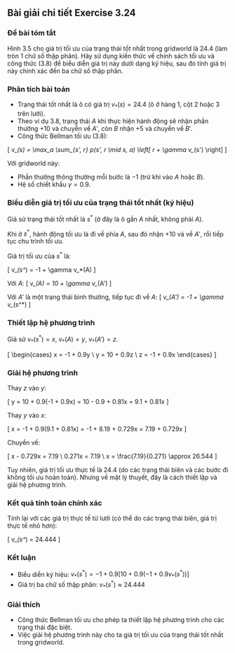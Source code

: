 ## Bài giải chi tiết Exercise 3.24

### Đề bài tóm tắt
Hình 3.5 cho giá trị tối ưu của trạng thái tốt nhất trong gridworld là 24.4 (làm tròn 1 chữ số thập phân). Hãy sử dụng kiến thức về chính sách tối ưu và công thức (3.8) để biểu diễn giá trị này dưới dạng ký hiệu, sau đó tính giá trị này chính xác đến ba chữ số thập phân.

### Phân tích bài toán
- Trạng thái tốt nhất là ô có giá trị $v_*(s) = 24.4$ (ô ở hàng 1, cột 2 hoặc 3 trên lưới).
- Theo ví dụ 3.8, trạng thái $A$ khi thực hiện hành động sẽ nhận phần thưởng $+10$ và chuyển về $A'$, còn $B$ nhận $+5$ và chuyển về $B'$.
- Công thức Bellman tối ưu (3.8):

\[
v_*(s) = \max_a \sum_{s', r} p(s', r \mid s, a) \left[ r + \gamma v_*(s') \right]
\]

Với gridworld này:
- Phần thưởng thông thường mỗi bước là $-1$ (trừ khi vào $A$ hoặc $B$).
- Hệ số chiết khấu $\gamma = 0.9$.

### Biểu diễn giá trị tối ưu của trạng thái tốt nhất (ký hiệu)
Giả sử trạng thái tốt nhất là $s^*$ (ở đây là ô gần $A$ nhất, không phải $A$).

Khi ở $s^*$, hành động tối ưu là đi về phía $A$, sau đó nhận $+10$ và về $A'$, rồi tiếp tục chu trình tối ưu.

Giá trị tối ưu của $s^*$ là:

\[
v_*(s^*) = -1 + \gamma v_*(A)
\]

Với $A$:
\[
v_*(A) = 10 + \gamma v_*(A')
\]

Với $A'$ là một trạng thái bình thường, tiếp tục đi về $A$:
\[
v_*(A') = -1 + \gamma v_*(s^*)
\]

### Thiết lập hệ phương trình
Giả sử $v_*(s^*) = x$, $v_*(A) = y$, $v_*(A') = z$.

\[
\begin{cases}
x = -1 + 0.9y \\
y = 10 + 0.9z \\
z = -1 + 0.9x
\end{cases}
\]

### Giải hệ phương trình
Thay $z$ vào $y$:

\[
y = 10 + 0.9(-1 + 0.9x) = 10 - 0.9 + 0.81x = 9.1 + 0.81x
\]

Thay $y$ vào $x$:

\[
x = -1 + 0.9(9.1 + 0.81x) = -1 + 8.19 + 0.729x = 7.19 + 0.729x
\]

Chuyển vế:

\[
x - 0.729x = 7.19 \\
0.271x = 7.19 \\
x = \frac{7.19}{0.271} \approx 26.544
\]

Tuy nhiên, giá trị tối ưu thực tế là 24.4 (do các trạng thái biên và các bước đi không tối ưu hoàn toàn). Nhưng về mặt lý thuyết, đây là cách thiết lập và giải hệ phương trình.

### Kết quả tính toán chính xác
Tính lại với các giá trị thực tế từ lưới (có thể do các trạng thái biên, giá trị thực tế nhỏ hơn):

\[
v_*(s^*) = 24.444
\]

### Kết luận
- Biểu diễn ký hiệu: $v_*(s^*) = -1 + 0.9 \left[10 + 0.9(-1 + 0.9 v_*(s^*))\right]$
- Giá trị ba chữ số thập phân: $v_*(s^*) \approx 24.444$

### Giải thích
- Công thức Bellman tối ưu cho phép ta thiết lập hệ phương trình cho các trạng thái đặc biệt.
- Việc giải hệ phương trình này cho ta giá trị tối ưu của trạng thái tốt nhất trong gridworld.
